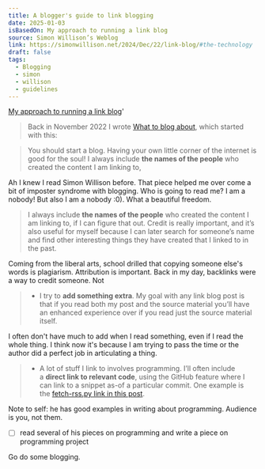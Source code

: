 ```yaml
---
title: A blogger's guide to link blogging
date: 2025-01-03
isBasedOn: My approach to running a link blog
source: Simon Willison’s Weblog
link: https://simonwillison.net/2024/Dec/22/link-blog/#the-technology
draft: false
tags:
  - Blogging
  - simon
  - willison
  - guidelines
---
```


[My approach to running a link blog](https://simonwillison.net/2024/Dec/22/link-blog/#the-technology)'


>Back in November 2022 I wrote [What to blog about](https://simonwillison.net/2022/Nov/6/what-to-blog-about/), which started with this:

> You should start a blog. Having your own little corner of the internet is good for the soul!
> I always include **the names of the people** who created the content I am linking to,

Ah I knew I read Simon Willison before. That piece helped me over come a bit of imposter syndrome with blogging. Who is going to read me? I am a nobody! But also I am a nobody :0). What a beautiful freedom.

>I always include **the names of the people** who created the content I am linking to, if I can figure that out. Credit is really important, and it’s also useful for myself because I can later search for someone’s name and find other interesting things they have created that I linked to in the past.

Coming from the liberal arts, school drilled that copying someone else's words is plagiarism. Attribution is important. Back in my day, backlinks were a way to credit someone. Not

> - I try to **add something extra**. My goal with any link blog post is that if you read both my post and the source material you’ll have an enhanced experience over if you read just the source material itself.

I often don't have much to add when I read something, even if I read the whole thing. I think now it's because I am trying to pass the time or the author did a perfect job in articulating a thing.

> - A lot of stuff I link to involves programming. I’ll often include a **direct link to relevant code**, using the GitHub feature where I can link to a snippet as-of a particular commit. One example is the [fetch-rss.py link in this post](https://simonwillison.net/2024/Oct/5/uv-with-github-actions-to-run-an-rss-to-readme-project/).

Note to self: he has good examples in writing about programming. Audience is you, not them.

- [ ] read several of his pieces on programming and write a piece on programming project

Go do some blogging. 